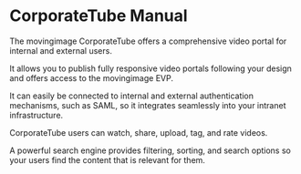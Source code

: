 # CorporateTube Manual

The movingimage CorporateTube offers a comprehensive video portal for internal and external users. 

It allows you to publish fully responsive video portals following your design and offers access to the movingimage EVP. 

It can easily be connected to internal and external authentication mechanisms, such as SAML, so it integrates seamlessly into your intranet infrastructure. 

CorporateTube users can watch, share, upload, tag, and rate videos. 

A powerful search engine provides filtering, sorting, and search options so your users find the content that is relevant for them.
